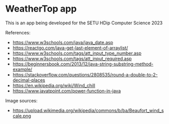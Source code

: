 # WeatherTop app

This is an app being developed for the SETU HDip Computer Science 2023

References:
- https://www.w3schools.com/java/java_date.asp
- https://reactgo.com/java-get-last-element-of-arraylist/
- https://www.w3schools.com/tags/att_input_type_number.asp
- https://www.w3schools.com/tags/att_input_required.asp
- https://beginnersbook.com/2013/12/java-string-substring-method-example/
- https://stackoverflow.com/questions/2808535/round-a-double-to-2-decimal-places
- https://en.wikipedia.org/wiki/Wind_chill
- https://www.javatpoint.com/power-function-in-java

Image sources:
- https://upload.wikimedia.org/wikipedia/commons/b/ba/Beaufort_wind_scale.png